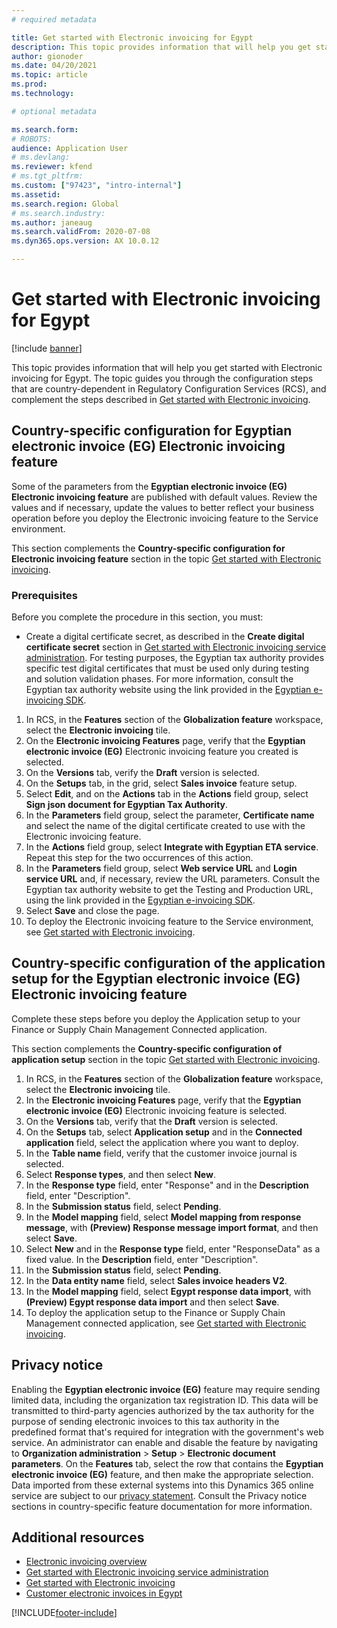 ```yaml
---
# required metadata

title: Get started with Electronic invoicing for Egypt
description: This topic provides information that will help you get started with Electronic invoicing for Egypt in Finance and Supply Chain Management.
author: gionoder
ms.date: 04/20/2021
ms.topic: article
ms.prod: 
ms.technology: 

# optional metadata

ms.search.form: 
# ROBOTS: 
audience: Application User
# ms.devlang: 
ms.reviewer: kfend
# ms.tgt_pltfrm: 
ms.custom: ["97423", "intro-internal"]
ms.assetid: 
ms.search.region: Global
# ms.search.industry: 
ms.author: janeaug
ms.search.validFrom: 2020-07-08
ms.dyn365.ops.version: AX 10.0.12

---
```


# Get started with Electronic invoicing for Egypt

[!include [banner](../includes/banner.md)]

This topic provides information that will help you get started with Electronic invoicing for Egypt. The topic guides you through the configuration steps that are country-dependent in Regulatory Configuration Services (RCS), and complement the steps described in [Get started with Electronic invoicing](e-invoicing-get-started.md).

## Country-specific configuration for Egyptian electronic invoice (EG) Electronic invoicing feature

Some of the parameters from the **Egyptian electronic invoice (EG) Electronic invoicing feature** are published with default values. Review the values and if necessary, update the values to better reflect your business operation before you deploy the Electronic invoicing feature to the Service environment.

This section complements the **Country-specific configuration for Electronic invoicing feature** section in the topic [Get started with Electronic invoicing](e-invoicing-get-started.md).

### Prerequisites

Before you complete the procedure in this section, you must:

- Create a digital certificate secret, as described in the **Create digital certificate secret** section in [Get started with Electronic invoicing service administration](e-invoicing-get-started-service-administration.md). For testing purposes, the Egyptian tax authority provides specific test digital certificates that must be used only during testing and solution validation phases. For more information, consult the Egyptian tax authority website using the link provided in the [Egyptian e-invoicing SDK](https://sdk.sit.invoicing.eta.gov.eg/faq/).

1. In RCS, in the **Features** section of the **Globalization feature** workspace, select the **Electronic invoicing** tile.
2. On the **Electronic invoicing Features** page, verify that the **Egyptian electronic invoice (EG)** Electronic invoicing feature you created is selected.
3. On the **Versions** tab, verify the **Draft** version is selected.
4. On the **Setups** tab, in the grid, select **Sales invoice** feature setup.
5. Select **Edit**, and on the **Actions** tab in the **Actions** field group, select **Sign json document for Egyptian Tax Authority**.
6. In the **Parameters** field group, select the parameter, **Certificate name** and select the name of the digital certificate created to use with the Electronic invoicing feature.
7. In the **Actions** field group, select **Integrate with Egyptian ETA service**. Repeat this step for the two occurrences of this action.
8. In the **Parameters** field group, select **Web service URL** and **Login service URL** and, if necessary, review the URL parameters. Consult the Egyptian tax authority website to get the Testing and Production URL, using the link provided in the [Egyptian e-invoicing SDK](https://sdk.sit.invoicing.eta.gov.eg/faq/).
9. Select **Save** and close the page.
10. To deploy the Electronic invoicing feature to the Service environment, see [Get started with Electronic invoicing](e-invoicing-get-started.md).

## Country-specific configuration of the application setup for the Egyptian electronic invoice (EG) Electronic invoicing feature

Complete these steps before you deploy the Application setup to your Finance or Supply Chain Management Connected application.

This section complements the **Country-specific configuration of application setup** section in the topic [Get started with Electronic invoicing](e-invoicing-get-started.md).

1. In RCS, in the **Features** section of the **Globalization feature** workspace, select the **Electronic invoicing** tile.
2. In the **Electronic invoicing Features** page, verify that the **Egyptian electronic invoice (EG)** Electronic invoicing feature is selected.
3. On the **Versions** tab, verify that the **Draft** version is selected.
4. On the **Setups** tab, select **Application setup** and in the **Connected application** field, select the application where you want to deploy.
5. In the **Table name** field, verify that the customer invoice journal is selected.
6. Select **Response types**, and then select **New**.
7. In the **Response type** field, enter "Response" and in the **Description** field, enter "Description".
8. In the **Submission status** field, select **Pending**.
9. In the **Model mapping** field, select **Model mapping from response message**, with **(Preview) Response message import format**, and then select **Save**.
10. Select **New** and in the **Response type** field, enter "ResponseData" as a fixed value. In the **Description** field, enter "Description".
11. In the **Submission status** field, select **Pending**.
12. In the **Data entity name** field, select **Sales invoice headers V2**.
13. In the **Model mapping** field, select **Egypt response data import**, with **(Preview) Egypt response data import** and then select **Save**.
14. To deploy the application setup to the Finance or Supply Chain Management connected application, see [Get started with Electronic invoicing](e-invoicing-get-started.md).

## Privacy notice

Enabling the **Egyptian electronic invoice (EG)** feature may require sending limited data, including the organization tax registration ID. This data will be transmitted to third-party agencies authorized by the tax authority for the purpose of sending electronic invoices to this tax authority in the predefined format that's required for integration with the government's web service. An administrator can enable and disable the feature by navigating to **Organization administration** > **Setup** > **Electronic document parameters**. On the **Features** tab, select the row that contains the **Egyptian electronic invoice (EG)** feature, and then make the appropriate selection. Data imported from these external systems into this Dynamics 365 online service are subject to our [privacy statement](https://go.microsoft.com/fwlink/?LinkId=512132). Consult the Privacy notice sections in country-specific feature documentation for more information.

## Additional resources

- [Electronic invoicing overview](e-invoicing-service-overview.md)
- [Get started with Electronic invoicing service administration](e-invoicing-get-started-service-administration.md)
- [Get started with Electronic invoicing](e-invoicing-get-started.md)
- [Customer electronic invoices in Egypt](emea-egy-e-invoices.md)


[!INCLUDE[footer-include](../../includes/footer-banner.md)]
